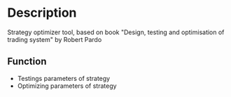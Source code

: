 # Description
Strategy optimizer tool, based on book "Design, testing and optimisation of trading system" by Robert Pardo

## Function
- Testings parameters of strategy
- Optimizing parameters of strategy